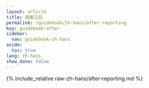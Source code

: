 ```yaml
---
layout: article
title: 报案之后
permalink: /guidebook/zh-hans/after-reporting
key: guidebook-after
sidebar:
  nav: guidebook-zh-hans
aside:
  toc: true
lang: zh-hans
show_date: false
---
```


{% include_relative raw-zh-hans/after-reporting.md %}
